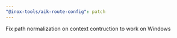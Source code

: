 ```yaml
---
"@inox-tools/aik-route-config": patch
---
```


Fix path normalization on context contruction to work on Windows
